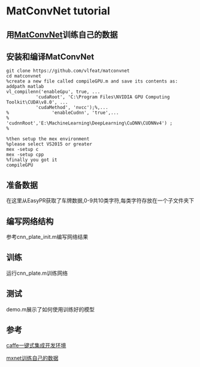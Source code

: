 # MatConvNet tutorial
##  用[MatConvNet](https://github.com/vlfeat/matconvnet)训练自己的数据

## 安装和编译MatConvNet

	git clone https://github.com/vlfeat/matconvnet
	cd matconvnet
	%create a new file called compileGPU.m and save its contents as:
	addpath matlab
	vl_compilenn('enableGpu', true, ...
               'cudaRoot', 'C:\Program Files\NVIDIA GPU Computing Toolkit\CUDA\v8.0', ...
               'cudaMethod', 'nvcc');%,...
	%                'enableCudnn', 'true',...
	%                'cudnnRoot','E:\MachineLearning\DeepLearning\CuDNN\CUDNNv4') ;
	%

	%then setup the mex environment
	%please select VS2015 or greater
	mex -setup c
	mex -setup cpp
	%finally you got it
	compileGPU

## 准备数据

在这里从EasyPR获取了车牌数据,0-9共10类字符,每类字符存放在一个子文件夹下

## 编写网络结构

参考cnn_plate_init.m编写网络结果

## 训练

运行cnn_plate.m训练网络

## 测试

demo.m展示了如何使用训练好的模型

## 参考

[caffe一键式集成开发环境](https://github.com/imistyrain/caffe-oneclick)

[mxnet训练自己的数据](https://github.com/imistyrain/mxnet-mr)